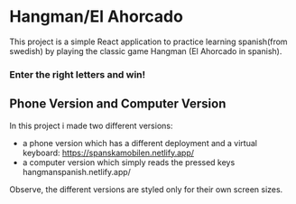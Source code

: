 # Hangman/El Ahorcado

This project is a simple React application to practice learning spanish(from swedish) by playing the classic game Hangman (El Ahorcado in spanish).

### Enter the right letters and win!
## Phone Version and Computer Version

In this project i made two different versions:
- a phone version which has a different deployment and a virtual keyboard: https://spanskamobilen.netlify.app/
- a computer version which simply reads the pressed keys hangmanspanish.netlify.app/

Observe, the different versions are styled only for their own screen sizes.
